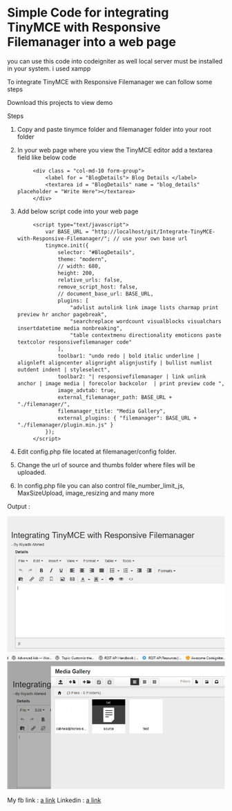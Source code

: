 <h1>Simple Code for integrating TinyMCE with Responsive Filemanager into a web page</h1>
you can use this code into codeigniter as well
local server must be installed in your system. i used xampp

To integrate TinyMCE with Responsive Filemanager we can follow some steps


Download this projects to view demo

Steps 

1. Copy and paste tinymce folder and filemanager folder into your root folder
2. In your web page where you view the TinyMCE editor add a textarea field like below code

            <div class = "col-md-10 form-group">
                <label for = "BlogDetails"> Blog Details </label>
                <textarea id = "BlogDetails" name = "blog_details" placeholder = "Write Here"></textarea>
            </div>
3. Add below script code into your web page


            <script type="text/javascript">
                var BASE_URL = "http://localhost/git/Integrate-TinyMCE-with-Responsive-Filemanager/"; // use your own base url
                tinymce.init({
                    selector: "#BlogDetails",
                    theme: "modern",
                    // width: 680,
                    height: 200,
                    relative_urls: false,
                    remove_script_host: false,
                    // document_base_url: BASE_URL,
                    plugins: [
                        "advlist autolink link image lists charmap print preview hr anchor pagebreak",
                        "searchreplace wordcount visualblocks visualchars insertdatetime media nonbreaking",
                        "table contextmenu directionality emoticons paste textcolor responsivefilemanager code"
                    ],
                    toolbar1: "undo redo | bold italic underline | alignleft aligncenter alignright alignjustify | bullist numlist outdent indent | styleselect",
                    toolbar2: "| responsivefilemanager | link unlink anchor | image media | forecolor backcolor  | print preview code ",
                    image_advtab: true,
                    external_filemanager_path: BASE_URL + "./filemanager/",
                    filemanager_title: "Media Gallery",
                    external_plugins: { "filemanager": BASE_URL + "./filemanager/plugin.min.js" }
                });
            </script>



4. Edit config.php file located at  filemanager/config folder.
5. Change the url of source and thumbs folder where files will be uploaded. 	
6. In config.php file you can also control file_number_limit_js, MaxSizeUpload, image_resizing and many more


Output : 

![alt text](./images/TinyMCE_default.png)
![alt text](./images/TinyMCE_filemanager.png)

 My fb link : [a link](https://www.facebook.com/morshed.riyad)
 Linkedin : [a link](https://www.linkedin.com/in/monjur-morshed-riyadh-6aaba465/)